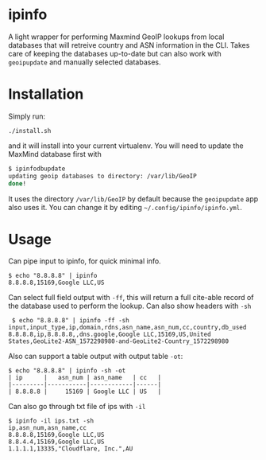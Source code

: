 # ipinfo

A light wrapper for performing Maxmind GeoIP lookups from local databases that will retreive country
and ASN information in the CLI. Takes care of keeping the databases up-to-date but can also work
with `geoipupdate` and manually selected databases.

# Installation

Simply run:

```
./install.sh
```

and it will install into your current virtualenv. You will need to update the MaxMind database first with

```bash
$ ipinfodbupdate 
updating geoip databases to directory: /var/lib/GeoIP
done!
```

It uses the directory `/var/lib/GeoIP` by default because the `geoipupdate` app also uses it.  You can change it
by editing `~/.config/ipinfo/ipinfo.yml`.

# Usage

Can pipe input to ipinfo, for quick minimal info.
 
```
$ echo "8.8.8.8" | ipinfo
8.8.8.8,15169,Google LLC,US
```

Can select full field output with `-ff`, this will return a full cite-able record of the database used to perform the 
lookup.  Can also show headers with `-sh`

```
 $ echo "8.8.8.8" | ipinfo -ff -sh
input,input_type,ip,domain,rdns,asn_name,asn_num,cc,country,db_used
8.8.8.8,ip,8.8.8.8,,dns.google,Google LLC,15169,US,United States,GeoLite2-ASN_1572298980-and-GeoLite2-Country_1572298980
```

Also can support a table output with output table `-ot`:

```
$ echo "8.8.8.8" | ipinfo -sh -ot    
| ip      |   asn_num | asn_name   | cc   |
|---------|-----------|------------|------|
| 8.8.8.8 |     15169 | Google LLC | US   |
```

Can also go through txt file of ips with `-il`

```
$ ipinfo -il ips.txt -sh
ip,asn_num,asn_name,cc
8.8.8.8,15169,Google LLC,US
8.8.4.4,15169,Google LLC,US
1.1.1.1,13335,"Cloudflare, Inc.",AU
```

